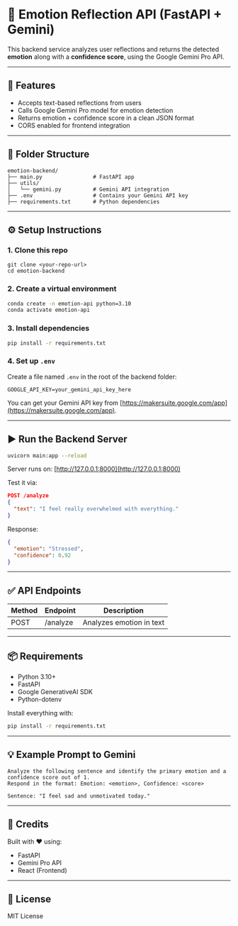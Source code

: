 
# 🧠 Emotion Reflection API (FastAPI + Gemini)

This backend service analyzes user reflections and returns the detected **emotion** along with a **confidence score**, using the Google Gemini Pro API.

---

## 🚀 Features

- Accepts text-based reflections from users
- Calls Google Gemini Pro model for emotion detection
- Returns emotion + confidence score in a clean JSON format
- CORS enabled for frontend integration

---

## 📁 Folder Structure

```
emotion-backend/
├── main.py                # FastAPI app
├── utils/
│   └── gemini.py          # Gemini API integration
├── .env                   # Contains your Gemini API key
├── requirements.txt       # Python dependencies
```

---

## ⚙️ Setup Instructions

### 1. Clone this repo

```
git clone <your-repo-url>
cd emotion-backend
```

### 2. Create a virtual environment

```bash
conda create -n emotion-api python=3.10
conda activate emotion-api
```

### 3. Install dependencies

```bash
pip install -r requirements.txt
```

### 4. Set up `.env`

Create a file named `.env` in the root of the backend folder:

```
GOOGLE_API_KEY=your_gemini_api_key_here
```

You can get your Gemini API key from [https://makersuite.google.com/app](https://makersuite.google.com/app).

---

## ▶️ Run the Backend Server

```bash
uvicorn main:app --reload
```

Server runs on: [http://127.0.0.1:8000](http://127.0.0.1:8000)

Test it via:

```json
POST /analyze
{
  "text": "I feel really overwhelmed with everything."
}
```

Response:
```json
{
  "emotion": "Stressed",
  "confidence": 0.92
}
```

---

## ✅ API Endpoints

| Method | Endpoint  | Description              |
|--------|-----------|--------------------------|
| POST   | /analyze  | Analyzes emotion in text |

---

## 📦 Requirements

- Python 3.10+
- FastAPI
- Google GenerativeAI SDK
- Python-dotenv

Install everything with:

```bash
pip install -r requirements.txt
```

---

## 💡 Example Prompt to Gemini

```
Analyze the following sentence and identify the primary emotion and a confidence score out of 1.
Respond in the format: Emotion: <emotion>, Confidence: <score>

Sentence: "I feel sad and unmotivated today."
```

---

## 🧠 Credits

Built with ❤️ using:
- FastAPI
- Gemini Pro API
- React (Frontend)

---

## 📝 License

MIT License
